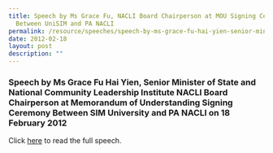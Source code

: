```yaml
---
title: Speech by Ms Grace Fu, NACLI Board Chairperson at MOU Signing Ceremony
  Between UniSIM and PA NACLI
permalink: /resource/speeches/speech-by-ms-grace-fu-hai-yien-senior-minister-of-state/
date: 2012-02-18
layout: post
description: ""
---
```

### Speech by Ms Grace Fu Hai Yien, Senior Minister of State and National Community Leadership Institute NACLI Board Chairperson at Memorandum of Understanding Signing Ceremony Between SIM University and PA NACLI on 18 February 2012

Click [here](/files/NewsRoom/speech-by-ms-grace-fu-hai-yien-senior-minister-of-state(1).pdf) to read the full speech.